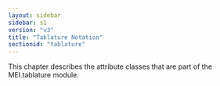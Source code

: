 ```yaml
---
layout: sidebar
sidebar: s1
version: "v3"
title: "Tablature Notation"
sectionid: "tablature"
---
```


This chapter describes the attribute classes that are part of the MEI.tablature module.
